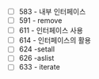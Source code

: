 
- [ ] 583 - 내부 인터페이스
- [ ] 591 - remove
- [ ] 611 - 인터페이스 사용
- [ ] 614 - 인터페이스의 활용
- [ ] 624 -setall
- [ ] 626 -aslist
- [ ] 633 - iterate
